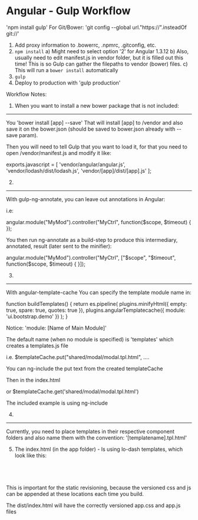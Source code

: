 # Angular - Gulp Workflow

'npm install gulp'
For Git/Bower:
'git config --global url."https://".insteadOf git://'

1.  Add proxy information to .bowerrc, .npmrc, .gitconfig, etc.
2. `npm install`
	a) Might need to select option '2' for Angular 1.3.12
	b) Also, usually need to edit manifest.js in vendor folder, but it is filled out this time!  This is so Gulp can gather the filepaths to vendor (bower) files.
	c) This will run a `bower install` automatically
5. `gulp`
6.  Deploy to production with 'gulp production'

Workflow Notes:

1) When you want to install a new bower package that is not included:
********************************************************
You 'bower install [app] --save'
That will install [app] to /vendor and also save it on the bower.json (should be saved to bower.json already with --save param).

Then you will need to tell Gulp that you want to load it, for that you need to open /vendor/manifest.js and modify it like:

exports.javascript = [
  'vendor/angular/angular.js',
  'vendor/lodash/dist/lodash.js',
  'vendor/[app]/dist/[app].js'
];


2)
*****************************************************
With gulp-ng-annotate, you can leave out annotations in Angular:

i.e:

angular.module("MyMod").controller("MyCtrl", function($scope, $timeout) {
});

You then run ng-annotate as a build-step to produce this intermediary, annotated, result (later sent to the minifier):

angular.module("MyMod").controller("MyCtrl", ["$scope", "$timeout", function($scope, $timeout) {
}]);


3)
*****************************************************
With angular-template-cache
You can specify the template module name in:

function buildTemplates() {
  return es.pipeline(
    plugins.minifyHtml({
      empty: true,
      spare: true,
      quotes: true
    }),
    plugins.angularTemplatecache({
      module: 'ui.bootstrap.demo'
    })
  );
}

Notice: 'module: [Name of Main Module]'

The default name (when no module is specified) is 'templates' which creates a templates.js file

i.e.
$templateCache.put("shared/modal/modal.tpl.html", ....

You can ng-include the put text from the created templateCache

Then in the index.html
 <div src=" 'shared/modal/modal.tpl.html'" ng-include></div>  

 or
 $templateCache.get('shared/modal/modal.tpl.html')

 The included example is using ng-include
 
4) 
*****************************************************
Currently, you need to place templates in their respective component folders and also name them with the convention: '[templatename].tpl.html'

5)  The index.html (in the app folder) - Is using lo-dash templates, which look like this:

<code>	
<link rel="stylesheet" href="<%= css %>">
<script type="text/javascript" src="<%= js %>"></script>
</code>

This is important for the static revisioning, because the versioned css and js can be appended at these locations each time you build.

The dist/index.html will have the correctly versioned app.css and app.js files